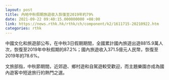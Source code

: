 ```yaml
---
layout: post
title: 內地中秋假期旅遊收入恢復至2019年約79%
date: 2021-09-22 09:40:15.000000000 +08:00
link: https://news.rthk.hk/rthk/ch/component/k2/1611715-20210922.htm
categories: rthk
---
```


中國文化和旅遊部公布，在中秋3日假期期間，全國累計國內旅遊出遊8815.9萬人次，恢復至2019年中秋假期的87.2%；國內旅遊收入371.5億元人民幣，恢復至2019年的78.6%。

文旅部指，中秋節期間，近郊遊、鄉村遊和自駕遊較受歡迎，而主題樂園亦成為國內遊客中短途旅行的熱門之選。
